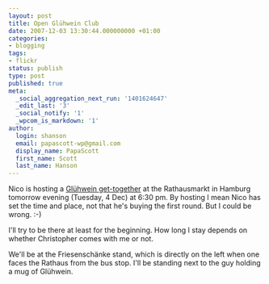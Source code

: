 ```yaml
---
layout: post
title: Open Glühwein Club
date: 2007-12-03 13:30:44.000000000 +01:00
categories:
- blogging
tags:
- flickr
status: publish
type: post
published: true
meta:
  _social_aggregation_next_run: '1401624647'
  _edit_last: '3'
  _social_notify: '1'
  _wpcom_is_markdown: '1'
author:
  login: shanson
  email: papascott-wp@gmail.com
  display_name: PapaScott
  first_name: Scott
  last_name: Hanson
---
```

<p>Nico is hosting a <a href="http://lumma.de/eintrag.php?id=3658">Gl&uuml;hwein get-together</a> at the Rathausmarkt in Hamburg tomorrow evening (Tuesday, 4 Dec) at 6:30 pm. By hosting I mean Nico has set the time and place, not that he's buying the first round. But I could be wrong. :-)</p>
<p>I'll try to be there at least for the beginning. How long I stay depends on whether Christopher comes with me or not.</p>
<p>We'll be at the Friesensch&auml;nke stand, which is directly on the left when one faces the Rathaus from the bus stop. I'll be standing next to the guy holding a mug of Gl&uuml;hwein.</p>
<p><a href="http://www.flickr.com/photos/lumma/2077450883/" title="photo sharing"><img src="https://farm3.static.flickr.com/2289/2077450883_190124b7f0_m.jpg" alt="" style="border: 0px;" /></a></p>
